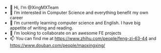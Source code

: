 - 👋 Hi, I’m @XingMXTeam
- 👀 I’m interested in Computer Science and everything benefit my own career
- 🌱 I’m currently learning computer science and English. I have big appetite of writing and reading.
- 💞️ I’m looking to collaborate on an awesome FE projects
- 📫 You can find me at https://www.zhihu.com/people/feng-zi-63-44 and https://www.douban.com/people/maoxingxing/

<!---
XingMXTeam/XingMXTeam is a ✨ special ✨ repository because its `README.md` (this file) appears on your GitHub profile.
You can click the Preview link to take a look at your changes.
--->
